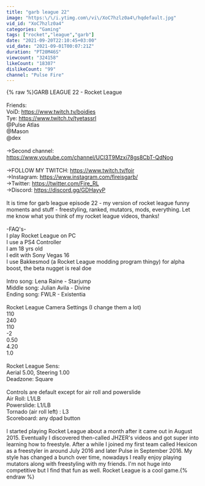 ```yaml
---
title: "garb league 22"
image: "https:\/\/i.ytimg.com\/vi\/XoC7hzlz0a4\/hqdefault.jpg"
vid_id: "XoC7hzlz0a4"
categories: "Gaming"
tags: ["rocket","league","garb"]
date: "2021-09-20T22:10:45+03:00"
vid_date: "2021-09-01T00:07:21Z"
duration: "PT20M46S"
viewcount: "324158"
likeCount: "18307"
dislikeCount: "99"
channel: "Pulse Fire"
---
```

{% raw %}GARB LEAGUE 22 - Rocket League<br /><br />Friends:<br />VoiD: <a rel="nofollow" target="blank" href="https://www.twitch.tv/boidies">https://www.twitch.tv/boidies</a><br />Tye: <a rel="nofollow" target="blank" href="https://www.twitch.tv/tyetassrl">https://www.twitch.tv/tyetassrl</a><br />@Pulse Atlas <br />@Mason <br />@dex <br /><br />→Second channel: <a rel="nofollow" target="blank" href="https://www.youtube.com/channel/UCl3T9Mzxi78gs8CbT-QdNog">https://www.youtube.com/channel/UCl3T9Mzxi78gs8CbT-QdNog</a><br /><br />→FOLLOW MY TWITCH: <a rel="nofollow" target="blank" href="https://www.twitch.tv/foir">https://www.twitch.tv/foir</a><br />→Instagram: <a rel="nofollow" target="blank" href="https://www.instagram.com/fireisgarb/">https://www.instagram.com/fireisgarb/</a><br />→Twitter: <a rel="nofollow" target="blank" href="https://twitter.com/Fire_RL">https://twitter.com/Fire_RL</a><br />→Discord: <a rel="nofollow" target="blank" href="https://discord.gg/GDHayyP">https://discord.gg/GDHayyP</a><br /><br />It is time for garb league episode 22 - my version of rocket league funny moments and stuff - freestyling, ranked, mutators, mods, everything. Let me know what you think of my rocket league videos, thanks!<br /><br />-FAQ's-<br />I play Rocket League on PC<br />I use a PS4 Controller<br />I am 18 yrs old<br />I edit with Sony Vegas 16<br />I use Bakkesmod (a Rocket League modding program thingy) for alpha boost, the beta nugget is real doe<br /><br />Intro song: Lena Raine - Starjump<br />Middle song: Julian Avila - Divine<br />Ending song: FWLR - Existentia<br /> <br />Rocket League Camera Settings (I change them a lot)<br />110<br />240<br />110<br />-2<br />0.50<br />4.20<br />1.0<br /><br />Rocket League Sens:<br />Aerial 5.00, Steering 1.00<br />Deadzone: Square<br /><br />Controls are default except for air roll and powerslide<br />Air Roll: L1/LB<br />Powerslide: L1/LB<br />Tornado (air roll left) : L3<br />Scoreboard: any dpad button<br /><br />I started playing Rocket League about a month after it came out in August 2015. Eventually I discovered then-called JHZER's videos and got super into learning how to freestyle. After a while I joined my first team called Hexicon as a freestyler in around July 2016 and later Pulse in September 2016. My style has changed a bunch over time, nowadays I really enjoy playing mutators along with freestyling with my friends. I'm not huge into competitive but I find that fun as well. Rocket League is a cool game.{% endraw %}
